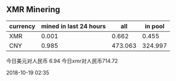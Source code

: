 ## XMR Minering

|currency|mined in last 24 hours|all|in pool|
|---|---|---|---|
|XMR|0.001|0.662|0.455|
|CNY|0.985|473.063|324.997|

今日美元对人民币 6.94	今日xmr对人民币714.72


2018-10-19 02:35